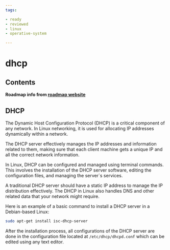 ```yaml
---
tags:

- ready
- reviewed
- linux
- operative-system

---
```


# dhcp

## Contents

__Roadmap info from [roadmap website](https://roadmap.sh/linux/networking/dhcp)__

## DHCP

The Dynamic Host Configuration Protocol (DHCP) is a critical component of any network. In Linux networking, it is used for allocating IP addresses dynamically within a network.

The DHCP server effectively manages the IP addresses and information related to them, making sure that each client machine gets a unique IP and all the correct network information.

In Linux, DHCP can be configured and managed using terminal commands. This involves the installation of the DHCP server software, editing the configuration files, and managing the server`s services.

A traditional DHCP server should have a static IP address to manage the IP distribution effectively. The DHCP in Linux also handles DNS and other related data that your network might require.

Here is an example of a basic command to install a DHCP server in a Debian-based Linux:

```bash
sudo apt-get install isc-dhcp-server

```

After the installation process, all configurations of the DHCP server are done in the configuration file located at `/etc/dhcp/dhcpd.conf` which can be edited using any text editor.
